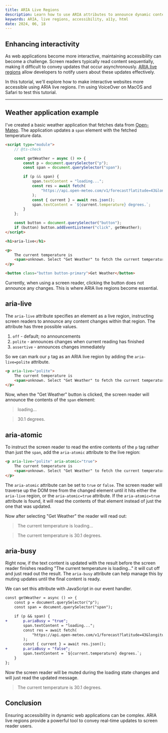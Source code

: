 ```yaml
---
title: ARIA Live Regions
description: Learn how to use ARIA attributes to announce dynamic content changes to screen readers.
keywords: ARIA, live regions, accessibility, a11y, html
date: 2024, 06, 18
---
```


## Enhancing interactivity

As web applications become more interactive, maintaining accessibility can become a challenge. Screen readers typically read content sequentially, making it difficult to convey updates that occur asynchronously. [ARIA live regions](https://developer.mozilla.org/en-US/docs/Web/Accessibility/ARIA/Attributes/aria-live) allow developers to notify users about these updates effectively.

In this tutorial, we'll explore how to make interactive websites more accessible using ARIA live regions. I'm using VoiceOver on MacOS and Safari to test this tutorial.

---

## Weather application example

I've created a basic weather application that fetches data from [Open-Mateo](https://open-meteo.com). The application updates a `span` element with the fetched temperature data.

```html
<script type="module">
	// @ts-check

	const getWeather = async () => {
		const p = document.querySelector("p");
		const span = document.querySelector("span");

		if (p && span) {
			span.textContent = "loading...";
			const res = await fetch(
				"https://api.open-meteo.com/v1/forecast?latitude=43&longitude=-86&current=temperature",
			);
			const { current } = await res.json();
			span.textContent = `${current.temperature} degrees.`;
		}
	};

	const button = document.querySelector("button");
	if (button) button.addEventListener("click", getWeather);
</script>

<h1>aria-live</h1>

<p>
	The current temperature is
	<span>unknown. Select "Get Weather" to fetch the current temperature.</span>
</p>

<button class="button button-primary">Get Weather</button>
```

Currently, when using a screen reader, clicking the button does not announce any changes. This is where ARIA live regions become essential.

## aria-live

The `aria-live` attribute specifies an element as a live region, instructing screen readers to announce any content changes within that region. The attribute has three possible values.

1. `off` - default; no announcements
2. `polite` - announces changes when current reading has finished
3. `assertive` - announces changes immediately

So we can mark our `p` tag as an ARIA live region by adding the `aria-live=polite` attribute.

```html
<p aria-live="polite">
	The current temperature is
	<span>unknown. Select "Get Weather" to fetch the current temperature.</span>
</p>
```

Now, when the "Get Weather" button is clicked, the screen reader will announce the contents of the `span` element:

> loading...

> 30.1 degrees.

## aria-atomic

To instruct the screen reader to read the entire contents of the `p` tag rather than just the `span`, add the `aria-atomic` attribute to the live region:

```html
<p aria-live="polite" aria-atomic="true">
	The current temperature is
	<span>unknown. Select "Get Weather" to fetch the current temperature.</span>
</p>
```

The `aria-atomic` attribute can be set to `true` or `false`. The screen reader will traverse up the DOM tree from the changed element until it hits either the `aria-live` region, or the `aria-atomic=true` attribute. If the `aria-atomic=true` attribute is found, it will read the contents of that element instead of just the one that was updated.

Now after selecting "Get Weather" the reader will read out:

> The current temperature is loading...

> The current temperature is 30.1 degrees.

## aria-busy

Right now, if the text content is updated with the result before the screen reader finishes reading "The current temperature is loading..." it will cut off and just read out the result. The `aria-busy` attribute can help manage this by muting updates until the final content is ready.

We can set this attribute with JavaScript in our event handler.

```diff
const getWeather = async () => {
	const p = document.querySelector("p");
	const span = document.querySelector("span");

	if (p && span) {
+		p.ariaBusy = "true";
		span.textContent = "loading...";
		const res = await fetch(
			"https://api.open-meteo.com/v1/forecast?latitude=43&longitude=-86&current=temperature",
		);
		const { current } = await res.json();
+		p.ariaBusy = "false";
		span.textContent = `${current.temperature} degrees.`;
	}
};
```

Now the screen reader will be muted during the loading state changes and will just read the updated message.

> The current temperature is 30.1 degrees.

## Conclusion

Ensuring accessibility in dynamic web applications can be complex. ARIA live regions provide a powerful tool to convey real-time updates to screen reader users.
